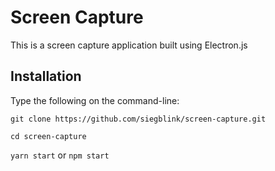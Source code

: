 # Screen Capture

This is a screen capture application built using Electron.js

## Installation

Type the following on the command-line:

`git clone https://github.com/siegblink/screen-capture.git`

`cd screen-capture`

`yarn start` or `npm start`
